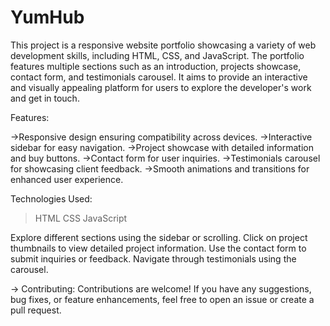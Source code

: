 # YumHub
This project is a responsive website portfolio showcasing a variety of web development skills, including HTML, CSS, and JavaScript. The portfolio features multiple sections such as an introduction, projects showcase, contact form, and testimonials carousel. It aims to provide an interactive and visually appealing platform for users to explore the developer's work and get in touch.

Features:

->Responsive design ensuring compatibility across devices.
->Interactive sidebar for easy navigation.
->Project showcase with detailed information and buy buttons.
->Contact form for user inquiries.
->Testimonials carousel for showcasing client feedback.
->Smooth animations and transitions for enhanced user experience.

Technologies Used:
> HTML
> CSS
> JavaScript

Explore different sections using the sidebar or scrolling.
Click on project thumbnails to view detailed project information.
Use the contact form to submit inquiries or feedback.
Navigate through testimonials using the carousel.

-> Contributing:
Contributions are welcome! If you have any suggestions, bug fixes, or feature enhancements, feel free to open an issue or create a pull request.
